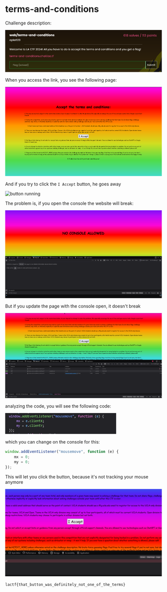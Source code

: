 # terms-and-conditions

Challenge description:

![chall description](assets/chall.png)

When you access the link, you see the following page:

![initial page](assets/initial.png)

And if you try to click the `I Accept` button, he goes away

![button running](assets/button.gif)

The problem is, if you open the console the website will break:

![alt text](assets/broken.png)

But if you update the page with the console open, it doesn't break

![alt text](assets/notbroken.png)

analyzing the code, you will see the following code:

![alt text](assets/originalcode.png)

which you can change on the console for this:

```javascript
window.addEventListener("mousemove", function (e) {
    mx = 0;
    my = 0;
});
```

This will let you click the button, because it's not tracking your mouse anymore

![click](assets/click.gif)

`lactf{that_button_was_definitely_not_one_of_the_terms}`
